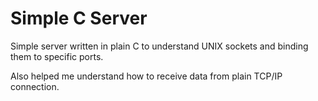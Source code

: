 # Simple C Server

Simple server written in plain C to understand UNIX sockets and binding them
to specific ports.

Also helped me understand how to receive data from plain TCP/IP connection.
